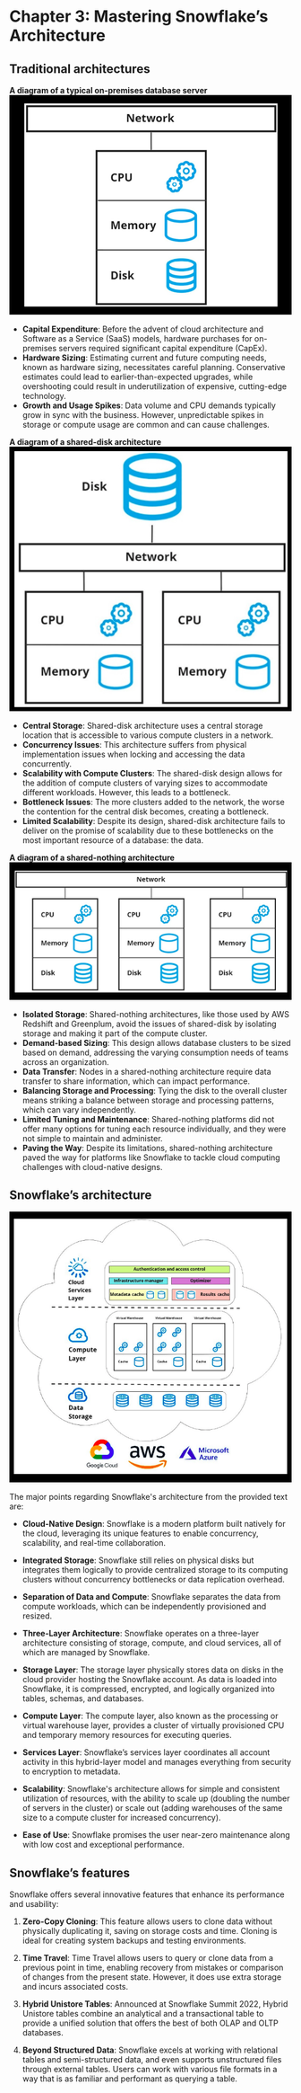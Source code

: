 # Chapter 3: Mastering Snowflake’s Architecture

## Traditional architectures

**A diagram of a typical on-premises database server**
![](resources/on_premises_database_server.png)

- **Capital Expenditure**: Before the advent of cloud architecture and Software as a Service (SaaS) models, hardware purchases for on-premises servers required significant capital expenditure (CapEx).
- **Hardware Sizing**: Estimating current and future computing needs, known as hardware sizing, necessitates careful planning. Conservative estimates could lead to earlier-than-expected upgrades, while overshooting could result in underutilization of expensive, cutting-edge technology.
- **Growth and Usage Spikes**: Data volume and CPU demands typically grow in sync with the business. However, unpredictable spikes in storage or compute usage are common and can cause challenges.

**A diagram of a shared-disk architecture**
![](resources/shared_disk_architecture.png)

- **Central Storage**: Shared-disk architecture uses a central storage location that is accessible to various compute clusters in a network.
- **Concurrency Issues**: This architecture suffers from physical implementation issues when locking and accessing the data concurrently.
- **Scalability with Compute Clusters**: The shared-disk design allows for the addition of compute clusters of varying sizes to accommodate different workloads. However, this leads to a bottleneck.
- **Bottleneck Issues**: The more clusters added to the network, the worse the contention for the central disk becomes, creating a bottleneck.
- **Limited Scalability**: Despite its design, shared-disk architecture fails to deliver on the promise of scalability due to these bottlenecks on the most important resource of a database: the data.

**A diagram of a shared-nothing architecture**
![](resources/shared_nothing_architecture.png)

- **Isolated Storage**: Shared-nothing architectures, like those used by AWS Redshift and Greenplum, avoid the issues of shared-disk by isolating storage and making it part of the compute cluster.
- **Demand-based Sizing**: This design allows database clusters to be sized based on demand, addressing the varying consumption needs of teams across an organization.
- **Data Transfer**: Nodes in a shared-nothing architecture require data transfer to share information, which can impact performance.
- **Balancing Storage and Processing**: Tying the disk to the overall cluster means striking a balance between storage and processing patterns, which can vary independently.
- **Limited Tuning and Maintenance**: Shared-nothing platforms did not offer many options for tuning each resource individually, and they were not simple to maintain and administer.
- **Paving the Way**: Despite its limitations, shared-nothing architecture paved the way for platforms like Snowflake to tackle cloud computing challenges with cloud-native designs.

## Snowflake’s architecture

![](resources/ch03_snowflake_architecture.png)

The major points regarding Snowflake's architecture from the provided text are:

- **Cloud-Native Design**: Snowflake is a modern platform built natively for the cloud, leveraging its unique features to enable concurrency, scalability, and real-time collaboration.

- **Integrated Storage**: Snowflake still relies on physical disks but integrates them logically to provide centralized storage to its computing clusters without concurrency bottlenecks or data replication overhead.

- **Separation of Data and Compute**: Snowflake separates the data from compute workloads, which can be independently provisioned and resized.

- **Three-Layer Architecture**: Snowflake operates on a three-layer architecture consisting of storage, compute, and cloud services, all of which are managed by Snowflake.

- **Storage Layer**: The storage layer physically stores data on disks in the cloud provider hosting the Snowflake account. As data is loaded into Snowflake, it is compressed, encrypted, and logically organized into tables, schemas, and databases.

- **Compute Layer**: The compute layer, also known as the processing or virtual warehouse layer, provides a cluster of virtually provisioned CPU and temporary memory resources for executing queries.

- **Services Layer**: Snowflake’s services layer coordinates all account activity in this hybrid-layer model and manages everything from security to encryption to metadata.

- **Scalability**: Snowflake's architecture allows for simple and consistent utilization of resources, with the ability to scale up (doubling the number of servers in the cluster) or scale out (adding warehouses of the same size to a compute cluster for increased concurrency).

- **Ease of Use**: Snowflake promises the user near-zero maintenance along with low cost and exceptional performance.

## Snowflake’s features

Snowflake offers several innovative features that enhance its performance and usability:

1. **Zero-Copy Cloning**: This feature allows users to clone data without physically duplicating it, saving on storage costs and time. Cloning is ideal for creating system backups and testing environments.

2. **Time Travel**: Time Travel allows users to query or clone data from a previous point in time, enabling recovery from mistakes or comparison of changes from the present state. However, it does use extra storage and incurs associated costs.

3. **Hybrid Unistore Tables**: Announced at Snowflake Summit 2022, Hybrid Unistore tables combine an analytical and a transactional table to provide a unified solution that offers the best of both OLAP and OLTP databases.

4. **Beyond Structured Data**: Snowflake excels at working with relational tables and semi-structured data, and even supports unstructured files through external tables. Users can work with various file formats in a way that is as familiar and performant as querying a table.

